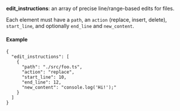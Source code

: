 **edit_instructions**: an array of precise line/range-based edits for files.

Each element must have a `path`, an `action` (replace, insert, delete), `start_line`, and optionally `end_line` and `new_content`.

#### Example

```
{
  "edit_instructions": [
    {
      "path": "./src/foo.ts",
      "action": "replace",
      "start_line": 10,
      "end_line": 12,
      "new_content": "console.log('Hi!');"
    }
  ]
}
```
